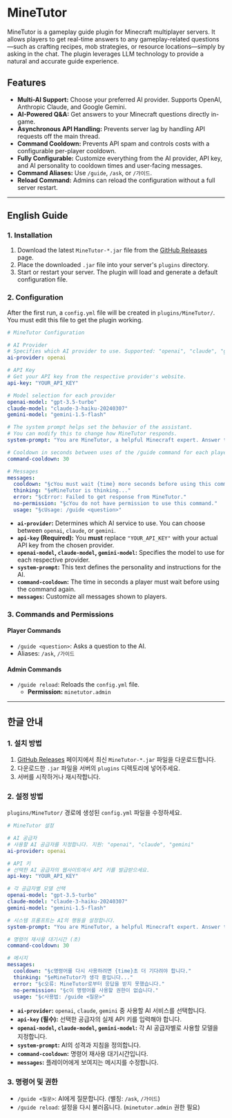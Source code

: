 # MineTutor

MineTutor is a gameplay guide plugin for Minecraft multiplayer servers. It allows players to get real-time answers to any gameplay-related questions—such as crafting recipes, mob strategies, or resource locations—simply by asking in the chat. The plugin leverages LLM technology to provide a natural and accurate guide experience.

## Features

- **Multi-AI Support:** Choose your preferred AI provider. Supports OpenAI, Anthropic Claude, and Google Gemini.
- **AI-Powered Q&A:** Get answers to your Minecraft questions directly in-game.
- **Asynchronous API Handling:** Prevents server lag by handling API requests off the main thread.
- **Command Cooldown:** Prevents API spam and controls costs with a configurable per-player cooldown.
- **Fully Configurable:** Customize everything from the AI provider, API key, and AI personality to cooldown times and user-facing messages.
- **Command Aliases:** Use `/guide`, `/ask`, or `/가이드`.
- **Reload Command:** Admins can reload the configuration without a full server restart.

---

## English Guide

### 1. Installation

1.  Download the latest `MineTutor-*.jar` file from the [GitHub Releases](https://github.com/ms1011/MineTutor/releases) page.
2.  Place the downloaded `.jar` file into your server's `plugins` directory.
3.  Start or restart your server. The plugin will load and generate a default configuration file.

### 2. Configuration

After the first run, a `config.yml` file will be created in `plugins/MineTutor/`. You must edit this file to get the plugin working.

```yaml
# MineTutor Configuration

# AI Provider
# Specifies which AI provider to use. Supported: "openai", "claude", "gemini"
ai-provider: openai

# API Key
# Get your API key from the respective provider's website.
api-key: "YOUR_API_KEY"

# Model selection for each provider
openai-model: "gpt-3.5-turbo"
claude-model: "claude-3-haiku-20240307"
gemini-model: "gemini-1.5-flash"

# The system prompt helps set the behavior of the assistant.
# You can modify this to change how MineTutor responds.
system-prompt: "You are MineTutor, a helpful Minecraft expert. Answer the user's questions about Minecraft concisely and accurately."

# Cooldown in seconds between uses of the /guide command for each player.
command-cooldown: 30

# Messages
messages:
  cooldown: "§cYou must wait {time} more seconds before using this command again."
  thinking: "§eMineTutor is thinking..."
  error: "§cError: Failed to get response from MineTutor."
  no-permission: "§cYou do not have permission to use this command."
  usage: "§cUsage: /guide <question>"
```

-   **`ai-provider`:** Determines which AI service to use. You can choose between `openai`, `claude`, or `gemini`.
-   **`api-key` (Required):** You **must** replace `"YOUR_API_KEY"` with your actual API key from the chosen provider.
-   **`openai-model`, `claude-model`, `gemini-model`:** Specifies the model to use for each respective provider.
-   **`system-prompt`:** This text defines the personality and instructions for the AI.
-   **`command-cooldown`:** The time in seconds a player must wait before using the command again.
-   **`messages`:** Customize all messages shown to players.

### 3. Commands and Permissions

#### Player Commands

-   `/guide <question>`: Asks a question to the AI.
-   Aliases: `/ask`, `/가이드`

#### Admin Commands

-   `/guide reload`: Reloads the `config.yml` file.
    -   **Permission:** `minetutor.admin`

---

## 한글 안내

### 1. 설치 방법

1.  [GitHub Releases](https://github.com/ms1011/MineTutor/releases) 페이지에서 최신 `MineTutor-*.jar` 파일을 다운로드합니다.
2.  다운로드한 `.jar` 파일을 서버의 `plugins` 디렉토리에 넣어주세요.
3.  서버를 시작하거나 재시작합니다.

### 2. 설정 방법

`plugins/MineTutor/` 경로에 생성된 `config.yml` 파일을 수정하세요.

```yaml
# MineTutor 설정

# AI 공급자
# 사용할 AI 공급자를 지정합니다. 지원: "openai", "claude", "gemini"
ai-provider: openai

# API 키
# 선택한 AI 공급자의 웹사이트에서 API 키를 발급받으세요.
api-key: "YOUR_API_KEY"

# 각 공급자별 모델 선택
openai-model: "gpt-3.5-turbo"
claude-model: "claude-3-haiku-20240307"
gemini-model: "gemini-1.5-flash"

# 시스템 프롬프트는 AI의 행동을 설정합니다.
system-prompt: "You are MineTutor, a helpful Minecraft expert. Answer the user's questions about Minecraft concisely and accurately. Your response should be in Korean."

# 명령어 재사용 대기시간 (초)
command-cooldown: 30

# 메시지
messages:
  cooldown: "§c명령어를 다시 사용하려면 {time}초 더 기다려야 합니다."
  thinking: "§eMineTutor가 생각 중입니다..."
  error: "§c오류: MineTutor로부터 응답을 받지 못했습니다."
  no-permission: "§c이 명령어를 사용할 권한이 없습니다."
  usage: "§c사용법: /guide <질문>"
```

-   **`ai-provider`:** `openai`, `claude`, `gemini` 중 사용할 AI 서비스를 선택합니다.
-   **`api-key` (필수):** 선택한 공급자의 실제 API 키를 입력해야 합니다.
-   **`openai-model`, `claude-model`, `gemini-model`:** 각 AI 공급자별로 사용할 모델을 지정합니다.
-   **`system-prompt`:** AI의 성격과 지침을 정의합니다.
-   **`command-cooldown`:** 명령어 재사용 대기시간입니다.
-   **`messages`:** 플레이어에게 보여지는 메시지를 수정합니다.

### 3. 명령어 및 권한

-   `/guide <질문>`: AI에게 질문합니다. (별칭: `/ask`, `/가이드`)
-   `/guide reload`: 설정을 다시 불러옵니다. (`minetutor.admin` 권한 필요)